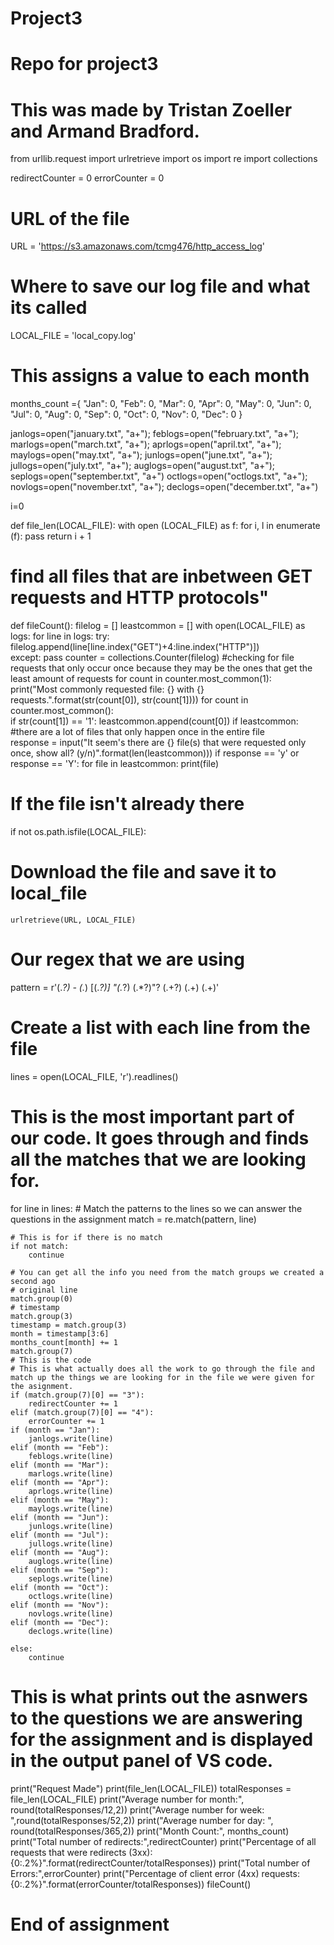 # Project3
# Repo for project3
# This was made by Tristan Zoeller and Armand Bradford.

from urllib.request import urlretrieve
import os
import re
import collections 

redirectCounter = 0
errorCounter = 0
# URL of the file
URL = 'https://s3.amazonaws.com/tcmg476/http_access_log'
# Where to save our log file and what its called
LOCAL_FILE = 'local_copy.log'

# This assigns a value to each month
months_count ={
  "Jan": 0,
  "Feb": 0,
  "Mar": 0,
  "Apr": 0,
  "May": 0,
  "Jun": 0,
  "Jul": 0,
  "Aug": 0,
  "Sep": 0,
  "Oct": 0,
  "Nov": 0,
  "Dec": 0
}

janlogs=open("january.txt", "a+"); feblogs=open("february.txt", "a+"); marlogs=open("march.txt", "a+"); 
aprlogs=open("april.txt", "a+"); maylogs=open("may.txt", "a+"); junlogs=open("june.txt", "a+");
jullogs=open("july.txt", "a+"); auglogs=open("august.txt", "a+"); seplogs=open("september.txt", "a+")
octlogs=open("octlogs.txt", "a+"); novlogs=open("november.txt", "a+"); declogs=open("december.txt", "a+")   

i=0

def file_len(LOCAL_FILE):
    with open (LOCAL_FILE) as f:
        for i, l in enumerate (f):
            pass
    return i + 1

# find all files that are inbetween GET requests and HTTP protocols"

def fileCount():
	filelog = []
	leastcommon = []
	with open(LOCAL_FILE) as logs:
		for line in logs:
			try:
				filelog.append(line[line.index("GET")+4:line.index("HTTP")])		
			except:
				pass
	counter = collections.Counter(filelog)
  #checking for file requests that only occur once because they may be the ones that get the least amount of requests
	for count in counter.most_common(1):														
		print("Most commonly requested file: {} with {} requests.".format(str(count[0]), str(count[1])))
	for count in counter.most_common():					
		if str(count[1]) == '1':
			leastcommon.append(count[0])
	if leastcommon:	
    #there are a lot of files that only happen once in the entire file								 													
		response = input("It seem's there are {} file(s) that were requested only once, show all? (y/n)".format(len(leastcommon)))
		if response == 'y' or response == 'Y':
			for file in leastcommon:
				print(file)
# If the file isn't already there
if not os.path.isfile(LOCAL_FILE):
# Download the file and save it to local_file
    urlretrieve(URL, LOCAL_FILE)


# Our regex that we are using 
pattern = r'(.*?) - (.*) \[(.*?)\] \"(.*?) (.*?)\"? (.+?) (.+) (.+)'

# Create a list with each line from the file
lines = open(LOCAL_FILE, 'r').readlines()

# This is the most important part of our code. It goes through and finds all the matches that we are looking for.
for line in lines:
    # Match the patterns to the lines so we can answer the questions in the assignment
    match = re.match(pattern, line)

    # This is for if there is no match
    if not match:
        continue

    # You can get all the info you need from the match groups we created a second ago
    # original line
    match.group(0) 
    # timestamp
    match.group(3) 
    timestamp = match.group(3)
    month = timestamp[3:6]
    months_count[month] += 1
    match.group(7) 
    # This is the code
    # This is what actually does all the work to go through the file and match up the things we are looking for in the file we were given for the asignment.
    if (match.group(7)[0] == "3"):
        redirectCounter += 1
    elif (match.group(7)[0] == "4"):
        errorCounter += 1
    if (month == "Jan"): 
        janlogs.write(line)
    elif (month == "Feb"): 
        feblogs.write(line)
    elif (month == "Mar"): 
        marlogs.write(line)
    elif (month == "Apr"): 
        aprlogs.write(line)
    elif (month == "May"): 
        maylogs.write(line)
    elif (month == "Jun"): 
        junlogs.write(line)
    elif (month == "Jul"): 
        jullogs.write(line)
    elif (month == "Aug"): 
        auglogs.write(line)
    elif (month == "Sep"): 
        seplogs.write(line)
    elif (month == "Oct"): 
        octlogs.write(line)
    elif (month == "Nov"): 
        novlogs.write(line)
    elif (month == "Dec"): 
        declogs.write(line)
    
    else:
        continue
# This is what prints out the asnwers to the questions we are answering for the assignment and is displayed in the output panel of VS code.
print("Request Made")
print(file_len(LOCAL_FILE))
totalResponses = file_len(LOCAL_FILE)
print("Average number for month:", round(totalResponses/12,2))
print("Average number for week: ",round(totalResponses/52,2))
print("Average number for day: ", round(totalResponses/365,2))
print("Month Count:", months_count)
print("Total number of redirects:",redirectCounter)
print("Percentage of all requests that were redirects (3xx): {0:.2%}".format(redirectCounter/totalResponses))
print("Total number of Errors:",errorCounter)
print("Percentage of client error (4xx) requests: {0:.2%}".format(errorCounter/totalResponses))	
fileCount()
# End of assignment
